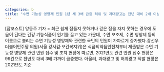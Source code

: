 ```yaml
---
categories: b
title: "수면 기능성 영양제 민원 1년 새 3배 급증 허위 및 과대광고는 전년 대비 2배 이상 증가"
---
```

[잡포스트] 양동주 기자 = 최근 쉽게 잠들지 못하거나 깊은 잠을 자지 못하는 경우에 도움이 된다는 건강 기능식품이 인기를 끌고 있는 가운데, 수면 보조제, 수면 영양제 등의 이름으로 불리는 수면 기능성 영양제와 관련한 국민의 민원이 가파르게 증가했다.강선우 더불어민주당 의원(서울 강서갑·보건복지위)은 식품의약품안전처부터 제출받은 수면 기능성 영양제 관련 민원 접수 및 조치 현황에 따르면, 2021년도 관련 민원 접수 현황은 99건으로 전년도 대비 3배 가까이 급증했다. 아울러, 과대광고 및 허위광고 적발 현황은 2021년도 기준